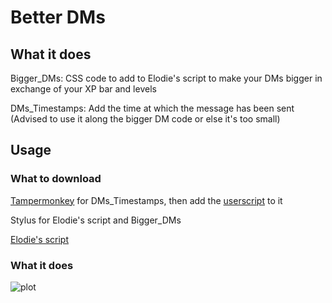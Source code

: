 # Better DMs

## What it does

Bigger_DMs: CSS code to add to Elodie's script to make your DMs bigger in exchange of your XP bar and levels

DMs_Timestamps: Add the time at which the message has been sent (Advised to use it along the bigger DM code or else it's too small)

## Usage

### What to download

[Tampermonkey](https://www.tampermonkey.net/) for DMs_Timestamps, then add the [userscript](https://github.com/xSardine/AMQ-Stuff/raw/main/BetterDms/DMs_Timestamp.user.js) to it

Stylus for Elodie's script and Bigger_DMs

[Elodie's script](https://33kk.github.io/uso-archive/?search=elodie&style=179263)

### What it does

![plot](https://i.ibb.co/SrDqkG0/biggerdms.png)
